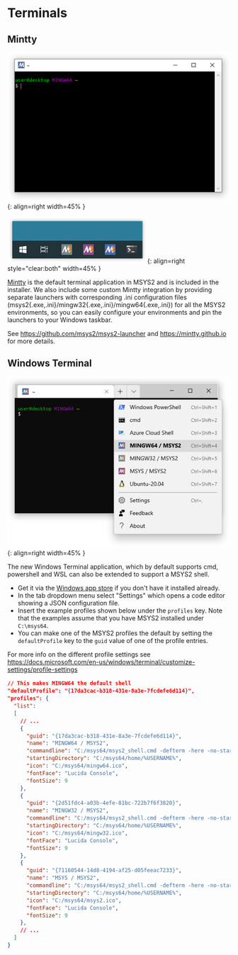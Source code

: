 # Terminals

## Mintty

![image](mintty.png){: align=right width=45% }

![image](launchers.png){: align=right style="clear:both" width=45% }

[Mintty](https://mintty.github.io) is the default terminal application in MSYS2
and is included in the installer. We also include some custom Mintty integration
by providing separate launchers with corresponding .ini configuration files
(msys2{.exe,.ini}/mingw32{.exe,.ini}/mingw64{.exe,.ini}) for all the MSYS2
environments, so you can easily configure your environments and pin the
launchers to your Windows taskbar.



See https://github.com/msys2/msys2-launcher and https://mintty.github.io for
more details.<br style="clear:both"/>



## Windows Terminal

![image](winterm.png){: align=right width=45% }

The new Windows Terminal application, which by default supports cmd, powershell
and WSL can also be extended to support a MSYS2 shell.

* Get it via the [Windows app store](https://aka.ms/terminal) if you don't have
  it installed already.
* In the tab dropdown menu select "Settings" which opens a code editor showing
  a JSON configuration file.
* Insert the example profiles shown below under the `profiles` key. Note that
  the examples assume that you have MSYS2 installed under `C:\msys64`.
* You can make one of the MSYS2 profiles the default by setting the `defaultProfile`
  key to the `guid` value of one of the profile entries.

For more info on the different profile settings see
https://docs.microsoft.com/en-us/windows/terminal/customize-settings/profile-settings <br style="clear:both"/>

```json
// This makes MINGW64 the default shell
"defaultProfile": "{17da3cac-b318-431e-8a3e-7fcdefe6d114}",
"profiles": {
  "list":
  [
    // ...
    {
      "guid": "{17da3cac-b318-431e-8a3e-7fcdefe6d114}",
      "name": "MINGW64 / MSYS2",
      "commandline": "C:/msys64/msys2_shell.cmd -defterm -here -no-start -mingw64",
      "startingDirectory": "C:/msys64/home/%USERNAME%",
      "icon": "C:/msys64/mingw64.ico",
      "fontFace": "Lucida Console",
      "fontSize": 9
    },
    {
      "guid": "{2d51fdc4-a03b-4efe-81bc-722b7f6f3820}",
      "name": "MINGW32 / MSYS2",
      "commandline": "C:/msys64/msys2_shell.cmd -defterm -here -no-start -mingw32",
      "startingDirectory": "C:/msys64/home/%USERNAME%",
      "icon": "C:/msys64/mingw32.ico",
      "fontFace": "Lucida Console",
      "fontSize": 9
    },
    {
      "guid": "{71160544-14d8-4194-af25-d05feeac7233}",
      "name": "MSYS / MSYS2",
      "commandline": "C:/msys64/msys2_shell.cmd -defterm -here -no-start -msys",
      "startingDirectory": "C:/msys64/home/%USERNAME%",
      "icon": "C:/msys64/msys2.ico",
      "fontFace": "Lucida Console",
      "fontSize": 9
    },
    // ...
  ]
}
```

